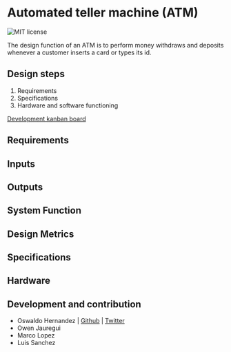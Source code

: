 # Automated teller machine (ATM)

![MIT license](https://img.shields.io/cocoapods/l/AFNetworking)

The design function of an ATM is to perform money withdraws and deposits whenever a customer inserts a card or types its id.
## Design steps
1. Requirements
2. Specifications
3. Hardware and software functioning

[Development kanban board](https://trello.com/b/DD39tJLS/atm-development-board)

## Requirements

## Inputs

## Outputs


## System Function

## Design Metrics

## Specifications

## Hardware

## Development and contribution
- Oswaldo Hernandez | [Github](https://github.com/OSWA00) | [Twitter](https://twitter.com/oswahdez00)
- Owen Jauregui
- Marco Lopez
- Luis Sanchez
